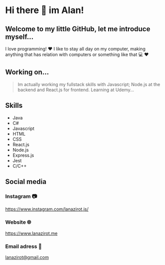 # Hi there :wave: im Alan! 

## Welcome to my little GitHub, let me introduce myself...

I love programming! :heart:
I like to stay all day on my computer, making anything that has relation with computers or something like that :computer: :heart:

## Working on...

> Im actually working my fullstack skills with Javascript; Node.js at the backend and React.js for frontend. Learning at Udemy...

## Skills
- Java
- C#
- Javascript
- HTML
- CSS
- React.js
- Node.js
- Express.js
- Jest
- C/C++


## Social media

### Instagram :camera:
https://www.instagram.com/lanazirot.js/

### Website :globe_with_meridians:
https://www.lanazirot.me

### Email adress :email:
lanazirot@gmail.com 


